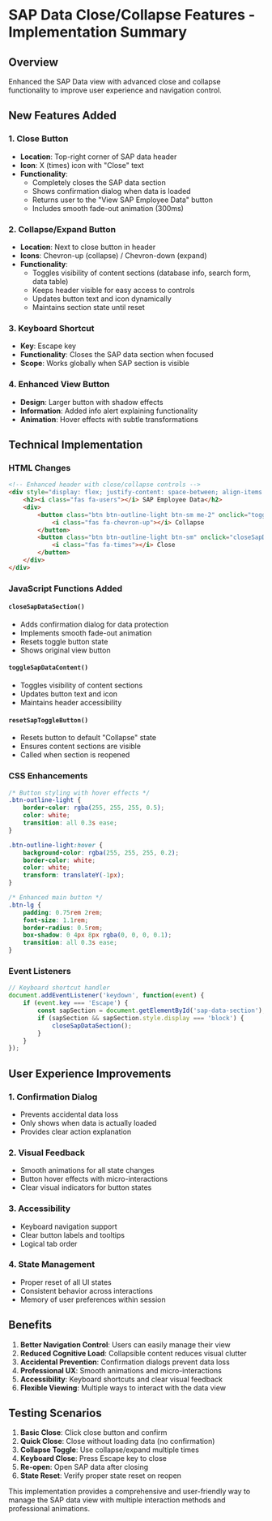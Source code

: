 # SAP Data Close/Collapse Features - Implementation Summary

## Overview
Enhanced the SAP Data view with advanced close and collapse functionality to improve user experience and navigation control.

## New Features Added

### 1. Close Button
- **Location**: Top-right corner of SAP data header
- **Icon**: X (times) icon with "Close" text
- **Functionality**: 
  - Completely closes the SAP data section
  - Shows confirmation dialog when data is loaded
  - Returns user to the "View SAP Employee Data" button
  - Includes smooth fade-out animation (300ms)

### 2. Collapse/Expand Button
- **Location**: Next to close button in header
- **Icons**: Chevron-up (collapse) / Chevron-down (expand)
- **Functionality**:
  - Toggles visibility of content sections (database info, search form, data table)
  - Keeps header visible for easy access to controls
  - Updates button text and icon dynamically
  - Maintains section state until reset

### 3. Keyboard Shortcut
- **Key**: Escape key
- **Functionality**: Closes the SAP data section when focused
- **Scope**: Works globally when SAP section is visible

### 4. Enhanced View Button
- **Design**: Larger button with shadow effects
- **Information**: Added info alert explaining functionality
- **Animation**: Hover effects with subtle transformations

## Technical Implementation

### HTML Changes
```html
<!-- Enhanced header with close/collapse controls -->
<div style="display: flex; justify-content: space-between; align-items: center;">
    <h2><i class="fas fa-users"></i> SAP Employee Data</h2>
    <div>
        <button class="btn btn-outline-light btn-sm me-2" onclick="toggleSapDataContent()" title="Collapse/Expand Content" id="sap-toggle-btn">
            <i class="fas fa-chevron-up"></i> Collapse
        </button>
        <button class="btn btn-outline-light btn-sm" onclick="closeSapDataSection()" title="Close SAP Data View">
            <i class="fas fa-times"></i> Close
        </button>
    </div>
</div>
```

### JavaScript Functions Added

#### `closeSapDataSection()`
- Adds confirmation dialog for data protection
- Implements smooth fade-out animation
- Resets toggle button state
- Shows original view button

#### `toggleSapDataContent()`
- Toggles visibility of content sections
- Updates button text and icon
- Maintains header accessibility

#### `resetSapToggleButton()`
- Resets button to default "Collapse" state
- Ensures content sections are visible
- Called when section is reopened

### CSS Enhancements
```css
/* Button styling with hover effects */
.btn-outline-light {
    border-color: rgba(255, 255, 255, 0.5);
    color: white;
    transition: all 0.3s ease;
}

.btn-outline-light:hover {
    background-color: rgba(255, 255, 255, 0.2);
    border-color: white;
    color: white;
    transform: translateY(-1px);
}

/* Enhanced main button */
.btn-lg {
    padding: 0.75rem 2rem;
    font-size: 1.1rem;
    border-radius: 0.5rem;
    box-shadow: 0 4px 8px rgba(0, 0, 0, 0.1);
    transition: all 0.3s ease;
}
```

### Event Listeners
```javascript
// Keyboard shortcut handler
document.addEventListener('keydown', function(event) {
    if (event.key === 'Escape') {
        const sapSection = document.getElementById('sap-data-section');
        if (sapSection && sapSection.style.display === 'block') {
            closeSapDataSection();
        }
    }
});
```

## User Experience Improvements

### 1. Confirmation Dialog
- Prevents accidental data loss
- Only shows when data is actually loaded
- Provides clear action explanation

### 2. Visual Feedback
- Smooth animations for all state changes
- Button hover effects with micro-interactions
- Clear visual indicators for button states

### 3. Accessibility
- Keyboard navigation support
- Clear button labels and tooltips
- Logical tab order

### 4. State Management
- Proper reset of all UI states
- Consistent behavior across interactions
- Memory of user preferences within session

## Benefits

1. **Better Navigation Control**: Users can easily manage their view
2. **Reduced Cognitive Load**: Collapsible content reduces visual clutter
3. **Accidental Prevention**: Confirmation dialogs prevent data loss
4. **Professional UX**: Smooth animations and micro-interactions
5. **Accessibility**: Keyboard shortcuts and clear visual feedback
6. **Flexible Viewing**: Multiple ways to interact with the data view

## Testing Scenarios

1. **Basic Close**: Click close button and confirm
2. **Quick Close**: Close without loading data (no confirmation)
3. **Collapse Toggle**: Use collapse/expand multiple times
4. **Keyboard Close**: Press Escape key to close
5. **Re-open**: Open SAP data after closing
6. **State Reset**: Verify proper state reset on reopen

This implementation provides a comprehensive and user-friendly way to manage the SAP data view with multiple interaction methods and professional animations.